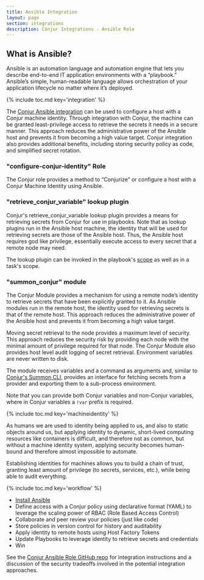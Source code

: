 ```yaml
---
title: Ansible Integration
layout: page
section: integrations
description: Conjur Integrations - Ansible Role
---
```


## What is Ansible?
Ansible is an automation language and automation engine that lets you describe end-to-end IT application environments with a “playbook.” Ansible’s simple, human-readable language allows orchestration of your application lifecycle no matter where it’s deployed.

{% include toc.md key='integration' %}

The [Conjur Ansible integration](https://github.com/cyberark/ansible-role-conjur) can be used to configure a host with a Conjur machine identity. Through integration with Conjur, the machine can be granted least-privilege
access to retrieve the secrets it needs in a secure manner. This approach reduces the administrative power of the Ansible host and prevents it from becoming a high value target. Conjur integration also provides additional
benefits, including storing security policy as code, and simplified secret rotation.

### "configure-conjur-identity" Role
The Conjur role provides a method to “Conjurize” or configure a host with a Conjur Machine Identity using Ansible.


### "retrieve_conjur_variable" lookup plugin
Conjur's retrieve_conjur_variable lookup plugin provides a means for retrieving secrets from Conjur for use in playbooks. Note that as lookup plugins run in the Ansible host machine, the identity that will be used for retrieving secrets are those of the Ansible host. Thus, the Ansible host requires god like privilege, essentially execute access to every secret that a remote node may need.

The lookup plugin can be invoked in the playbook's [scope](https://github.com/cyberark/ansible-role-conjur#example-playbook-1) as well as in a task's scope.


### "summon_conjur" module
The Conjur Module provides a mechanism for using a remote node’s identity to retrieve secrets that have been explicitly granted to it. As Ansible modules run in the remote host, the identity used for retrieving secrets is that of the remote host. This approach reduces the administrative power of the Ansible host and prevents it from becoming a high value target.

Moving secret retrieval to the node provides a maximum level of security. This approach reduces the security risk by providing each node with the minimal amount of privilege required for that node. The Conjur Module also provides host level audit logging of secret retrieval. Environment variables are never written to disk.

The module receives variables and a command as arguments and, similar to [Conjur's Summon CLI](https://conjur.org/tools/summon.html), provides an interface for fetching secrets from a provider and exporting them to a sub-process environment.

Note that you can provide both Conjur variables and non-Conjur variables, where in Conjur variables a `!var` prefix is required.

{% include toc.md key='machineidentity' %}

As humans we are used to identity being applied to us, and also to static objects around us, but applying identity to dynamic, short-lived computing resources like containers is difficult, and therefore not as common, but without a machine identity system, applying security becomes human-bound and therefore almost impossible to automate.

Establishing identities for machines allows you to build a chain of trust, granting least amount of privilege (to secrets, services, etc.), while being able to audit everything.

{% include toc.md key='workflow' %}

- [Install Ansible](https://www.ansible.com/get-started)
- Define access with a Conjur policy using declarative format (YAML) to leverage the scaling power of RBAC (Role Based Access Control)
- Collaborate and peer review your policies (just like code)
- Store policies in version control for history and auditability
- Apply identity to remote hosts using Host Factory Tokens
- Update Playbooks to leverage identity to retrieve secrets and credentials
- Win

See the [Conjur Ansible Role GitHub repo](https://github.com/cyberark/ansible-role-conjur)
for integration instructions and a discussion of the security tradeoffs involved
in the potential integration approaches.



[ansible integration]: /img/conjur_ansible_map.svg  "Ansible Conjur Integration diagram"
